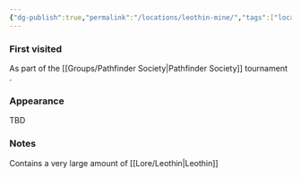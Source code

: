 ```yaml
---
{"dg-publish":true,"permalink":"/locations/leothin-mine/","tags":["location"],"noteIcon":"location","created":"2024-01-06T13:13:21.147+01:00","updated":"2024-01-06T13:17:12.736+01:00"}
---
```


### First visited
As part of the [[Groups/Pathfinder Society\|Pathfinder Society]] tournament .
### Appearance
TBD
### Notes
Contains a very large amount of [[Lore/Leothin\|Leothin]]